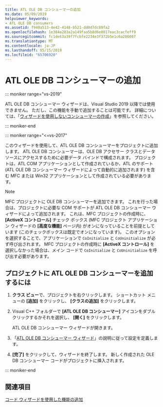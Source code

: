 ```yaml
---
title: ATL OLE DB コンシューマーの追加
ms.date: 05/09/2019
helpviewer_keywords:
- ATL OLE DB consumers
ms.assetid: f940a513-4e42-4148-b521-dd0d7dc89fa2
ms.openlocfilehash: 1e384a283a2a149faa5b8d6e0817eac3cacfeff9
ms.sourcegitcommit: fc1de63a39f7fcbfe2234e3f372b5e1c6a286087
ms.translationtype: MT
ms.contentlocale: ja-JP
ms.lasthandoff: 05/15/2019
ms.locfileid: "65706920"
---
```

# <a name="adding-an-atl-ole-db-consumer"></a>ATL OLE DB コンシューマーの追加

::: moniker range="vs-2019"

ATL OLE DB コンシューマー ウィザードは、Visual Studio 2019 以降では使用できません。 ただし、この機能を手動で追加することは可能です。 詳細については、「[ウィザードを使用しないコンシューマーの作成](../../data/oledb/creating-a-consumer-without-using-a-wizard.md)」を参照してください。

::: moniker-end

::: moniker range="<=vs-2017"

このウィザードを使用して、ATL OLE DB コンシューマーをプロジェクトに追加します。 ATL OLE DB コンシューマーは、OLE DB アクセサー クラスとデータ ソースにアクセスするために必要データ バインドで構成されます。 プロジェクトは、ATL COM アプリケーションとして作成されているか、ATL のサポート (ATL OLE DB コンシューマー ウィザードによって自動的に追加されます) を含む MFC または Win32 アプリケーションとして作成されている必要があります。

> [!NOTE]
> MFC プロジェクトに OLE DB コンシューマーを追加できます。 これを行った場合は、プロジェクトに必要な COM サポートが ATL OLE DB コンシューマー ウィザードによって追加されます。 これは、MFC プロジェクトの作成時に、 **[ActiveX コントロール]** チェック ボックス (MFC プロジェクト アプリケーション ウィザードの **[高度な機能]** ページ内) がオンになっていることを前提としています (このチェックボックスは既定でオンになっています)。 このオプションを選択することで、アプリケーションで `CoInitialize` と `CoUninitialize` が必ず呼び出されます。 MFC プロジェクトの作成時に **[ActiveX コントロール]** を選択しなかった場合は、メイン コードで `CoInitialize` と `CoUninitialize` を呼び出す必要があります。

## <a name="to-add-an-atl-ole-db-consumer-to-your-project"></a>プロジェクトに ATL OLE DB コンシューマーを追加するには

1. **クラス ビュー**で、プロジェクトを右クリックします。 ショートカット メニューの **[追加]** をクリックし、 **[クラスの追加]** をクリックします。

1. Visual C++ フォルダーで **[ATL OLE DB コンシューマー]** アイコンをダブルクリックするかそれを選択し、 **[開く]** をクリックします。

   ATL OLE DB コンシューマー ウィザードが開きます。

1. 「[ATL OLE DB コンシューマー ウィザード](../../atl/reference/atl-ole-db-consumer-wizard.md)」の説明に従って設定を定義します。

1. **[完了]** をクリックして、ウィザードを終了します。 新しく作成された OLE DB コンシューマー コードがプロジェクトに挿入されます。

::: moniker-end

## <a name="see-also"></a>関連項目

[コード ウィザードを使用した機能の追加](../../ide/adding-functionality-with-code-wizards-cpp.md)
